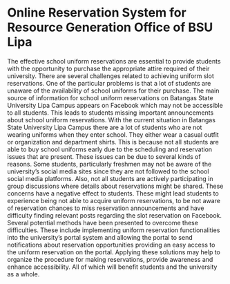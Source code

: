 # Online Reservation System for Resource Generation Office of BSU Lipa
The effective school uniform reservations are essential to provide students with the opportunity to purchase the appropriate attire required of their university. There are several challenges related to achieving uniform slot reservations.
     	One of the particular problems is that a lot of students are unaware of the availability of school uniforms for their purchase. The main source of information for school uniform reservations on Batangas State University Lipa Campus appears on Facebook which may not be accessible to all students. This leads to students missing important announcements about school uniform reservations.
     	With the current situation in Batangas State University Lipa Campus there are a lot of students who are not wearing uniforms when they enter school. They either wear a casual outfit or organization and department shirts. This is because not all students are able to buy school uniforms early due to the scheduling and reservation issues that are present.
     	These issues can be due to several kinds of reasons. Some students, particularly freshmen may not be aware of the university’s social media sites since they are not followed to the school social media platforms. Also, not all students are actively participating in group discussions where details about reservations might be shared. These concerns have a negative effect to students. These might lead students to experience being not able to acquire uniform reservations, to be not aware of reservation chances to miss reservation announcements and have difficulty finding relevant posts regarding the slot reservation on Facebook.
	Several potential methods have been presented to overcome these difficulties. These include implementing uniform reservation functionalities into the university’s portal system and allowing the portal to send notifications about reservation opportunities providing an easy access to the uniform reservation on the portal. Applying these solutions may help to organize the procedure for making reservations, provide awareness and enhance accessibility. All of which will benefit students and the university as a whole.
